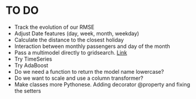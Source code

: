 # TO DO

- Track the evolution of our RMSE
- Adjust Date features (day, week, month, weekday)
- Calculate the distance to the closest holiday
- Interaction between monthly passengers and day of the month
- Pass a multimodel directly to gridsearch. [Link](https://scikit-learn.org/stable/modules/generated/sklearn.model_selection.GridSearchCV.html)
- Try TimeSeries
- Try AdaBoost
- Do we need a function to return the model name lowercase?
- Do we want to scale and use a column transformer?
- Make classes more Pythonese. Adding decorator @property and fixing the setters
